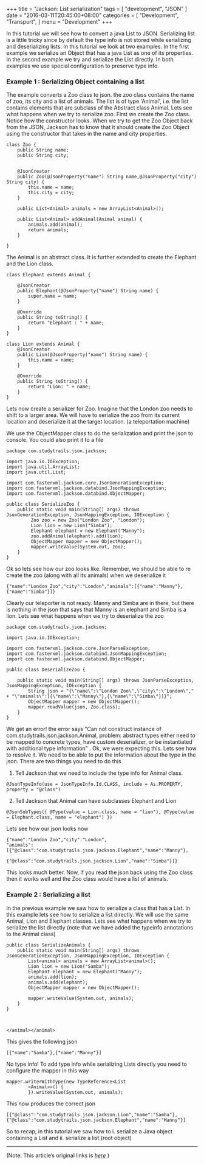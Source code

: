 
+++
title = "Jackson: List serialization"
tags = [
    "development",
    "JSON"
]
date = "2016-03-11T20:45:00+08:00"
categories = [
    "Development",
    "Transport",
]
menu = "Development"
+++

In this tutorial we will see how to convert a java List to JSON. Serializing list is a little tricky since by default the type info is not stored while serializing and deserializing lists. In this tutorial we look at two examples. In the first example we serialize an Object that has a java List as one of its properties. In the second example we try and serialize the List directly. In both examples we use special configuration to preserve type info.

### Example 1 : Serializing Object containing a list

The example converts a Zoo class to json. the zoo class contains the name of zoo, its city and a list of animals. The list is of type 'Animal', i.e. the list contains elements that are subclass of the Abstract class Animal. Lets see what happens when we try to serialize zoo. First we create the Zoo class. Notice how the constructor looks. When we try to get the Zoo Object back from the JSON, Jackson has to know that it should create the Zoo Object using the constructor that takes in the name and city properties.

```
class Zoo {
    public String name;
    public String city;


    @JsonCreator
    public Zoo(@JsonProperty("name") String name,@JsonProperty("city") String city) {
        this.name = name;
        this.city = city;
    }

    public List<Animal> animals = new ArrayList<Animal>();

    public List<Animal> addAnimal(Animal animal) {
        animals.add(animal);
        return animals;
    }

}
```
<!--more-->
The Animal is an abstract class. It is further extended to create the Elephant and the Lion class.
```
class Elephant extends Animal {

    @JsonCreator
    public Elephant(@JsonProperty("name") String name) {
        super.name = name;
    }

    @Override
    public String toString() {
        return "Elephant : " + name;
    }
}

class Lion extends Animal {
    @JsonCreator
    public Lion(@JsonProperty("name") String name) {
        this.name = name;
    }

    @Override
    public String toString() {
        return "Lion: " + name;
    }
}
```
Lets now create a serializer for Zoo. Imagine that the London zoo needs to shift to a larger area. We will have to serialize the zoo from its current location and deserialize it at the target location. (a teleportation machine)

We use the ObjectMapper class to do the serialization and print the json to console. You could also print it to a file
```
package com.studytrails.json.jackson;

import java.io.IOException;
import java.util.ArrayList;
import java.util.List;

import com.fasterxml.jackson.core.JsonGenerationException;
import com.fasterxml.jackson.databind.JsonMappingException;
import com.fasterxml.jackson.databind.ObjectMapper;

public class SerializeZoo {
    public static void main(String[] args) throws JsonGenerationException, JsonMappingException, IOException {
         Zoo zoo = new Zoo("London Zoo", "London");
         Lion lion = new Lion("Simba");
         Elephant elephant = new Elephant("Manny");
         zoo.addAnimal(elephant).add(lion);
         ObjectMapper mapper = new ObjectMapper();
         mapper.writeValue(System.out, zoo);
    }
}
```
Ok so lets see how our zoo looks like. Remember, we should be able to re create the zoo (along with all its animals) when we deserialize it
```
{"name":"London Zoo","city":"London","animals":[{"name":"Manny"},{"name":"Simba"}]}
```
Clearly our teleporter is not ready. Manny and Simba are in there, but there is nothing in the json that says that Manny is an elephant and Simba is a lion. Lets see what happens when we try to deserialize the zoo
```
package com.studytrails.json.jackson;

import java.io.IOException;

import com.fasterxml.jackson.core.JsonParseException;
import com.fasterxml.jackson.databind.JsonMappingException;
import com.fasterxml.jackson.databind.ObjectMapper;

public class DeserializeZoo {

    public static void main(String[] args) throws JsonParseException, JsonMappingException, IOException {
        String json = "{\"name\":\"London Zoo\",\"city\":\"London\"," + "\"animals\":[{\"name\":\"Manny\"},{\"name\":\"Simba\"}]}";
        ObjectMapper mapper = new ObjectMapper();
        mapper.readValue(json, Zoo.class);
    }
}
```
We get an error! the error says "Can not construct instance of com.studytrails.json.jackson.Animal, problem: abstract types either need to be mapped to concrete types, have custom deserializer, or be instantiated with additional type information" . Ok, we were expecting this. Lets see how to resolve it. We need to be able to put the information about the type in the json. There are two things you need
to do this

1. Tell Jackson that we need to include the type info for Animal class.
```
@JsonTypeInfo(use = JsonTypeInfo.Id.CLASS, include = As.PROPERTY, property = "@class")
```

2. Tell Jackson that Animal can have subclasses Elephant and Lion
```
@JsonSubTypes({ @Type(value = Lion.class, name = "lion"), @Type(value = Elephant.class, name = "elephant") })
```
Lets see how our json looks now

```
{"name":"London Zoo","city":"London",
"animals":[{"@class":"com.studytrails.json.jackson.Elephant","name":"Manny"},
           {"@class":"com.studytrails.json.jackson.Lion","name":"Simba"}]}
```
This looks much better. Now, if you read the json back using the Zoo class then it works well and the Zoo class would have a list of animals.

### Example 2 : Serializing a list

In the previous example we saw how to serialize a class that has a List. In this example lets see how to serialize a list directly. We will use the same Animal, Lion and Elephant classes. Lets see what happens when we try to serialize the list directly (note that we have added the typeinfo annotations to the Animal class)

```
public class SerializeAnimals {
    public static void main(String[] args) throws JsonGenerationException, JsonMappingException, IOException {
        List<animal> animals = new ArrayList<animal>();
        Lion lion = new Lion("Samba");
        Elephant elephant = new Elephant("Manny");
        animals.add(lion);
        animals.add(elephant);
        ObjectMapper mapper = new ObjectMapper();

        mapper.writeValue(System.out, animals);
    }
}  



</animal></animal>
```
This gives the following json

```
[{"name":"Samba"},{"name":"Manny"}]
```

No type info! To add type info while serializing Lists directly you need to configure the mapper in this way

```
mapper.writerWithType(new TypeReference<List
        <Animal>>() {
        }).writeValue(System.out, animals);
```
This now produces the correct json

```
[{"@class":"com.studytrails.json.jackson.Lion","name":"Samba"},
{"@class":"com.studytrails.json.jackson.Elephant","name":"Manny"}]
```

So to recap, in this tutorial we saw how to i. serialize a Java object containing a List and ii. serialize a list (root object)

------------------

(Note: This article’s original links is [*here*](http://www.studytrails.com/java/json/java-jackson-Serialization-list.jsp "jackson List serialization") )
